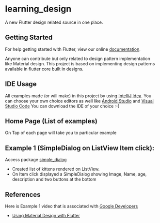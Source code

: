 # learning_design

A new Flutter design related source in one place. 

## Getting Started

For help getting started with Flutter, view our online
[documentation](https://flutter.io/).

Anyone can contribute but only related to design pattern implementation like Material design. This project is based on implementing design patterns available in flutter core built in designs.

## IDE Usage

All examples made (or will make) in this project by using [IntelliJ Idea](https://www.jetbrains.com/idea/).
You can choose your own choice editors as well like [Android Studio](https://developer.android.com/studio/install) and [Visual Studio Code](https://code.visualstudio.com/)
You can download the IDE of your choice :-)

## Home Page (List of examples)

On Tap of each page will take you to particular example

## Example 1 (SimpleDialog on ListView Item click):

Access package [simple_dialog](https://github.com/ZubairKh/flutter_design_learning/blob/master/lib/simple_dialog/simple_dialog.dart) 

- Created list of kittens rendered on ListView.
- On Item click displayed a SimpleDialog showing Image, Name, age, description and two buttons at the bottom

## References
Here is Example 1 video that is associated with [Google Developers](https://www.youtube.com/channel/UC_x5XG1OV2P6uZZ5FSM9Ttw)
- [Using Material Design with Flutter](https://www.youtube.com/watch?v=DL0Ix1lnC4w&list=PLOU2XLYxmsIJ7dsVN4iRuA7BT8XHzGtCr&index=4)

